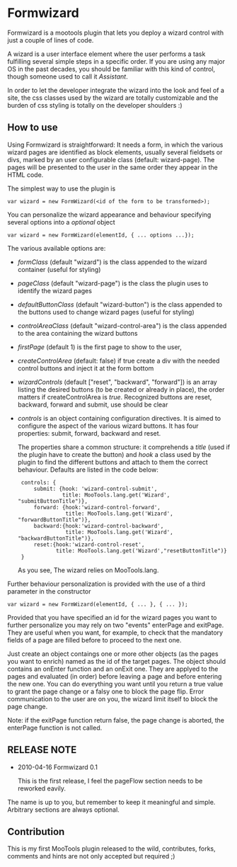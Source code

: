 Formwizard
===========

Formwizard is a mootools plugin that lets you deploy a wizard control with just a couple of lines of code.

A wizard is a user interface element where the user performs a task fulfilling several
simple steps in a specific order. If you are using any major OS in the past decades, 
you should be familiar with this kind of control, though someone used to call it *Assistant*.

In order to let the developer integrate the wizard into the look and feel of a site,
the css classes used by the wizard are totally customizable and the burden of css
styling is totally on the developer shoulders :)

How to use
----------

Using Formwizard is straightforward: 
It needs a form, in which the various wizard pages are identified as block elements,
usually several fieldsets or divs, marked by an user configurable class (default: wizard-page).
The pages will be presented to the user in the same order they appear in the HTML code.

The simplest way to use the plugin is 
	
	var wizard = new FormWizard(<id of the form to be transformed>);

You can personalize the wizard appearance and behaviour specifying several options into a *optional* object

	var wizard = new FormWizard(elementId, { ... options ...});

The various available options are:

 - *formClass* (default "wizard") is the class appended to the wizard container (useful for styling)
 - *pageClass* (default "wizard-page") is the class the plugin uses to identify the wizard pages
 - *defaultButtonClass* (default "wizard-button") is the class appended to the buttons used to change wizard pages (useful for styling)
 - *controlAreaClass* (default "wizard-control-area") is the class appended to the area containing the wizard buttons
 - *firstPage* (default 1) is the first page to show to the user,
 - *createControlArea* (default: false) if true create a div with the needed control buttons and inject it at the form bottom
 - *wizardControls* (default ["reset", "backward", "forward"]) is an array listing the desired buttons (to be created or already in place), 
   the order matters if createControlArea is *true*. Recognized buttons are reset, backward, forward and submit, use should be clear
 - *controls* is an object containing configuration directives. It is aimed to configure the aspect of the various wizard buttons. It has 
   four properties: submit, forward, backward and reset. 

	The properties share a common structure: it comprehends a *title* (used if the plugin have to create the button) and *hook* a class
	used by the plugin to find the different buttons and attach to them the correct behaviour. Defaults are listed in the code below:

		controls: {
		    submit: {hook: 'wizard-control-submit',
		             title: MooTools.lang.get('Wizard', "submitButtonTitle")},
		    forward: {hook:'wizard-control-forward',
		              title: MooTools.lang.get('Wizard', "forwardButtonTitle")},
		    backward:{hook:'wizard-control-backward',
		              title: MooTools.lang.get('Wizard', "backwardButtonTitle")},
		    reset:{hook:'wizard-control-reset',
		           title: MooTools.lang.get('Wizard',"resetButtonTitle")}
		}

	As you see, The wizard relies on MooTools.lang.

Further behaviour personalization is provided with the use of a third parameter in the constructor

	var wizard = new FormWizard(elementId, { ... }, { ... });

Provided that you have specified an id for the wizard pages you want to further personalize you may
rely on two "events" enterPage and exitPage. They are useful when you want, for example, to check 
that the mandatory fields of a page are filled before to proceed to the next one.

Just create an object contaings one or more other objects (as the pages you want to enrich) named as the id of the target pages.
The object should contains an onEnter function and an onExit one. They are applyed to the pages and evaluated (in order) before leaving a
page and before entering the new one. You can do everything you want until you return a true value to grant the page change or a falsy one
to block the page flip. Error communication to the user are on you, the wizard limit itself to block the page change.

Note: if the exitPage function return false, the page change is aborted, the enterPage function is not called.

RELEASE NOTE
------------

 + 2010-04-16 Formwizard 0.1 

	 This is the first release, I feel the pageFlow section needs to be reworked eavily.


The name is up to you, but remember to keep it meaningful and simple. Arbitrary sections are always optional.

Contribution
------------

This is my first MooTools plugin released to the wild, contributes, forks, comments and hints are not only accepted but required ;)
